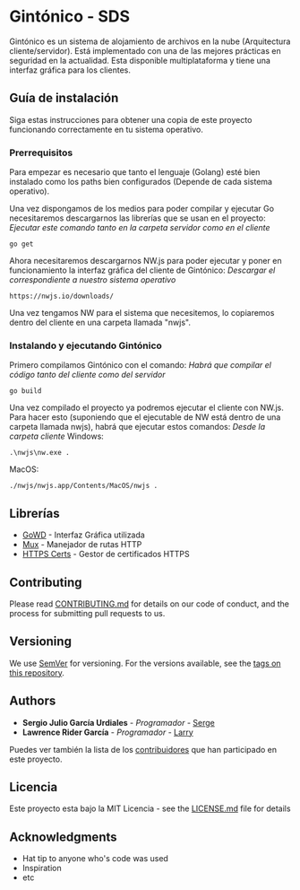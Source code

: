 # Gintónico - SDS

Gintónico es un sistema de alojamiento de archivos en la nube (Arquitectura cliente/servidor). Está implementado con una de las mejores prácticas en seguridad en la actualidad. Esta disponible multiplataforma y tiene una interfaz gráfica para los clientes.


## Guía de instalación

Siga estas instrucciones para obtener una copia de este proyecto funcionando correctamente en tu sistema operativo.


### Prerrequisitos

Para empezar es necesario que tanto el lenguaje (Golang) esté bien instalado como los paths bien configurados (Depende de cada sistema operativo).

Una vez dispongamos de los medios para poder compilar y ejecutar Go necesitaremos descargarnos las librerías que se usan en el proyecto:
*Ejecutar este comando tanto en la carpeta servidor como en el cliente*
```
go get
```

Ahora necesitaremos descargarnos NW.js para poder ejecutar y poner en funcionamiento la interfaz gráfica del cliente de Gintónico:
*Descargar el correspondiente a nuestro sistema operativo*
```
https://nwjs.io/downloads/
```

Una vez tengamos NW para el sistema que necesitemos, lo copiaremos dentro del cliente en una carpeta llamada "nwjs".


### Instalando y ejecutando Gintónico

Primero compilamos Gintónico con el comando: 
*Habrá que compilar el código tanto del cliente como del servidor*
```
go build
```

Una vez compilado el proyecto ya podremos ejecutar el cliente con NW.js. Para hacer esto (suponiendo que el ejecutable de NW está dentro de una carpeta llamada nwjs), habrá que ejecutar estos comandos:
*Desde la carpeta cliente*
Windows:
```
.\nwjs\nw.exe .
```
MacOS:
```
./nwjs/nwjs.app/Contents/MacOS/nwjs .
```


## Librerías

* [GoWD](https://github.com/dtylman/gowd) - Interfaz Gráfica utilizada
* [Mux](https://github.com/gorilla/mux) - Manejador de rutas HTTP
* [HTTPS Certs](https://github.com/kabukky/httpscerts) - Gestor de certificados HTTPS


## Contributing

Please read [CONTRIBUTING.md](#) for details on our code of conduct, and the process for submitting pull requests to us.


## Versioning

We use [SemVer](#) for versioning. For the versions available, see the [tags on this repository](https://github.com/your/project/tags). 


## Authors

* **Sergio Julio García Urdiales** - *Programador* - [Serge](#)
* **Lawrence Rider García** - *Programador* - [Larry](http://www.larryrider.es)

Puedes ver también la lista de los [contribuidores](https://github.com/Sjgu1/Gintonico/contributors) que han participado en este proyecto.


## Licencia

Este proyecto esta bajo la MIT Licencia - see the [LICENSE.md](LICENSE.md) file for details

## Acknowledgments

* Hat tip to anyone who's code was used
* Inspiration
* etc
